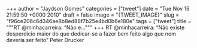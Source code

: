 
+++
author = "Jaydson Gomes"
categories = ["tweet"]
date = "Tue Nov 16 21:59:50 +0000 2010"
draft = false
image = "{TWEET_IMAGE}"
slug = "f96ce206c6d346ae8b8ed88f7b25e4bd0b6e180e"
tags = ["tweet"]
title = """RT @minhacarreira: “Não e..."""
+++
RT @minhacarreira: “Não existe desperdício maior do que dedicar-se a fazer bem feito algo que nem deveria ser feito”  Peter Drucker
